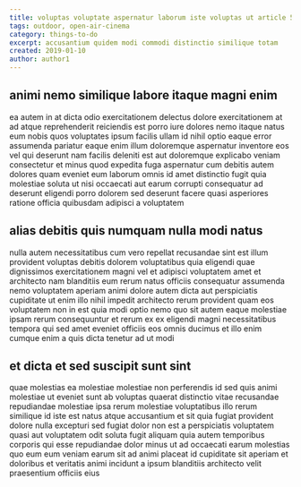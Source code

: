 ```yaml
---
title: voluptas voluptate aspernatur laborum iste voluptas ut article 5760
tags: outdoor, open-air-cinema
category: things-to-do
excerpt: accusantium quidem modi commodi distinctio similique totam
created: 2019-01-10
author: author1
---
```


## animi nemo similique labore itaque magni enim

ea autem in at dicta odio exercitationem delectus dolore exercitationem at ad atque reprehenderit reiciendis est porro iure dolores nemo itaque natus eum nobis quos voluptates ipsum facilis ullam id nihil optio eaque error assumenda pariatur eaque enim illum doloremque aspernatur inventore eos vel qui deserunt nam facilis deleniti est aut doloremque explicabo veniam consectetur et minus quod expedita fuga aspernatur cum debitis autem dolores quam eveniet eum laborum omnis id amet distinctio fugit quia molestiae soluta ut nisi occaecati aut earum corrupti consequatur ad deserunt eligendi porro dolorem sed deserunt facere quasi asperiores ratione officia quibusdam adipisci a voluptatem

## alias debitis quis numquam nulla modi natus

nulla autem necessitatibus cum vero repellat recusandae sint est illum provident voluptas debitis dolorem voluptatibus quia eligendi quae dignissimos exercitationem magni vel et adipisci voluptatem amet et architecto nam blanditiis eum rerum natus officiis consequatur assumenda nemo voluptatem aperiam animi dolore autem dicta aut perspiciatis cupiditate ut enim illo nihil impedit architecto rerum provident quam eos voluptatem non in est quia modi optio nemo quo sit autem eaque molestiae ipsam rerum consequuntur et rerum ex ex eligendi magni necessitatibus tempora qui sed amet eveniet officiis eos omnis ducimus et illo enim cumque enim a quis dicta tenetur ad ut modi

## et dicta et sed suscipit sunt sint

quae molestias ea molestiae molestiae non perferendis id sed quis animi molestiae ut eveniet sunt ab voluptas quaerat distinctio vitae recusandae repudiandae molestiae ipsa rerum molestiae voluptatibus illo rerum similique id iste est natus atque accusantium et sit quia fugiat provident dolore nulla excepturi sed fugiat dolor non est a perspiciatis voluptatem quasi aut voluptatem odit soluta fugit aliquam quia autem temporibus corporis qui esse repudiandae dolor minus ut ad occaecati earum molestias quo eum eum veniam earum sit ad animi placeat id cupiditate sit aperiam et doloribus et veritatis animi incidunt a ipsum blanditiis architecto velit praesentium officiis eius
